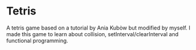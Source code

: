# Tetris
A tetris game based on a tutorial by Ania Kubòw but modified by myself. 
I made this game to learn about collision, setInterval/clearInterval and functional programming. 
